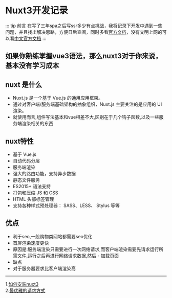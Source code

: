 # Nuxt3开发记录
::: tip 前言
在写了三年spa之后写ssr多少有点挑战，我将记录下开发中遇到一些问题，并且找出解决思路，方便日后查阅，同时多看[官方文档](https://nuxt.com/)，没有文明上网的可以看[中文官方文档](https://nuxt.com.cn/)
:::
## 如果你熟练掌握vue3语法，那么nuxt3对于你来说，基本没有学习成本
<!-- ## 公司需要开发seo良好的官网，技术栈选用[Nuxt3](http://www.nuxt.com.cn/) -->
## nuxt 是什么  
  - Nuxt.js 是一个基于 Vue.js 的通用应用框架。
  - 通过对客户端/服务端基础架构的抽象组织，Nuxt.js 主要关注的是应用的 UI 渲染。
  - 就使用而言,组件写法基本和vue相差不大,区别在于几个钩子函数,以及一些服务端渲染相关的东西
## nuxt特性
  - 基于 Vue.js
  - 自动代码分层
  - 服务端渲染
  - 强大的路由功能，支持异步数据
  - 静态文件服务
  - ES2015+ 语法支持
  - 打包和压缩 JS 和 CSS
  - HTML 头部标签管理
  - 支持各种样式预处理器： SASS、LESS、 Stylus 等等
## 优点
  - 利于seo,一般购物类网站都需要seo优化
  - 首屏渲染速度更快
  - 原因是:服务端渲染只需要进行一次网络请求,而客户端渲染需要先请求运行所需文件,运行之后再进行网络请求数据,然后  - 加载页面
  - 缺点
  - 对于服务器要求比客户端渲染高
---
1.[如何安装nuxt3](./step1_create.md)  
2.[最优雅的请求方式](./step2_fetch.md)
